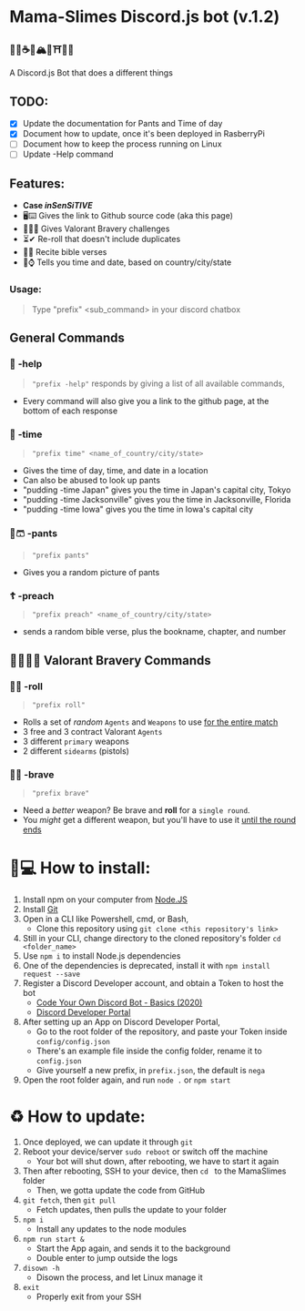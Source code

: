 # Mama-Slimes Discord.js bot (v.1.2)
### 🍨🍦☕🥞🏔🌸⛩🎌🚅 
A Discord.js Bot that does a different things

## TODO:
- [x] Update the documentation for Pants and Time of day
- [x] Document how to update, once it's been deployed in RasberryPi
- [ ] Document how to keep the process running on Linux
- [ ] Update -Help command

## Features:
   - **Case *inSenSiTIVE***
   - 🖥⌨ Gives the link to Github source code (aka this page)
   - 💂‍♂️🙏 Gives Valorant Bravery challenges
   - ⏳✔ Re-roll that doesn't include duplicates
   - 🍞🙏 Recite bible verses
   - 📆⌚ Tells you time and date, based on country/city/state

   ### Usage:
   > Type "prefix" <command> <sub_command> in your discord chatbox

## General Commands
   ### 🐙 **-help**
   > `"prefix -help"` responds by giving a list of all available commands,
   - Every command will also give you a link to the github page, at the bottom of each response

   ### 📆 **-time**
   > `"prefix time" <name_of_country/city/state>`
   - Gives the time of day, time, and date in a location
   - Can also be abused to look up pants
   - "pudding -time Japan" gives you the time in Japan's capital city, Tokyo
   - "pudding -time Jacksonville" gives you the time in Jacksonville, Florida
   - "pudding -time Iowa" gives you the time in Iowa's capital city

### 👖🩳 **-pants**
   > `"prefix pants"`
   - Gives you a random picture of pants

   ### ☦ **-preach**
   > `"prefix preach" <name_of_country/city/state>`
   - sends a random bible verse, plus the bookname, chapter, and number

## 👮‍♂️💂‍♂️ Valorant Bravery Commands
   ### 🎲🥞 **-roll** 
   > `"prefix roll"` 
   - Rolls a set of *random* `Agents` and `Weapons` to use <ins>for the entire match</ins>
   - 3 free and 3 contract Valorant `Agents`
   - 3 different `primary` weapons 
   - 2 different `sidearms` (pistols)
   ### 🚒🔥 **-brave**
   > `"prefix brave"` 
   - Need a *better* weapon? Be brave and **roll** for a `single round`. 
   - You *might* get a different weapon, but you'll have to use it <ins>until the round ends</ins>

# 🧰💻 How to install:
1. Install npm on your computer from [Node.JS](https://nodejs.org/en/)
2. Install [Git](https://git-scm.com/)
3. Open in a CLI like Powershell, cmd, or Bash,
   - Clone this repository using `git clone <this repository's link>`
4. Still in your CLI, change directory to the cloned repository's folder `cd <folder_name>`
5. Use `npm i` to install Node.js dependencies 
6. One of the dependencies is deprecated, install it with `npm install request --save`
7. Register a Discord Developer account, and obtain a Token to host the bot 
   - [Code Your Own Discord Bot - Basics (2020)](https://www.youtube.com/watch?reload=9&v=j_sD9udZnCk)
   - [Discord Developer Portal](https://discord.com/login?redirect_to=%2Fdevelopers%2Fapplications)
8. After setting up an App on Discord Developer Portal, 
   - Go to the root folder of the repository, and paste your Token inside `config/config.json`
   - There's an example file inside the config folder, rename it to `config.json`
   - Give yourself a new prefix, in `prefix.json`, the default is `nega`
9. Open the root folder again, and run `node .` or `npm start`

# ♻ How to update:
1. Once deployed, we can update it through `git`
2. Reboot your device/server `sudo reboot` or switch off the machine
   - Your bot will shut down, after rebooting, we have to start it again
3. Then after rebooting, SSH to your device, then `cd ` to the MamaSlimes folder
   - Then, we gotta update the code from GitHub 
4. `git fetch`, then `git pull`
   - Fetch updates, then pulls the update to your folder
5. `npm i`
   - Install any updates to the node modules
6. `npm run start &`
   - Start the App again, and sends it to the background
   - Double enter to jump outside the logs
7. `disown -h`
   - Disown the process, and let Linux manage it
8. `exit`
   - Properly exit from your SSH

